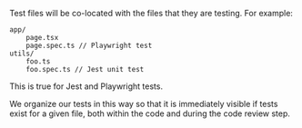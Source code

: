 Test files will be co-located with the files that they are testing. For example:

```
app/
	page.tsx
	page.spec.ts // Playwright test
utils/
	foo.ts
	foo.spec.ts // Jest unit test
```

This is true for Jest and Playwright tests.

We organize our tests in this way so that it is immediately visible if tests exist for a given file, both within the code and during the code review step. 